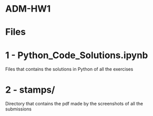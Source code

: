 # ADM-HW1
# Files
# 1 - Python_Code_Solutions.ipynb
Files that contains the solutions in Python of all the exercises
# 2 - stamps/
Directory that contains the pdf made by the screenshots of all the submissions
